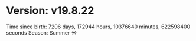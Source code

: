 # Version: v19.8.22
Time since birth: 7206 days, 172944 hours, 10376640 minutes, 622598400 seconds
Season: Summer ☀️
